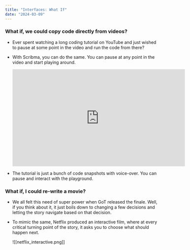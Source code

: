 ```yaml
---
title: "Interfaces: What If"
date: "2024-03-09"
---
```


### What if, we could copy code directly from videos?

- Ever spent watching a long coding tutorial on YouTube and just wished to pause at some point in the video and run the code from there?
- With Scribma, you can do the same. You can pause at any point in the video and start playing around.

    <iframe width="560" height="315" src="https://www.youtube.com/embed/YsDM5Cy93YU?si=DYAgnb3GTl9hNLMX&amp;start=60" title="YouTube video player" frameborder="0" allow="accelerometer; autoplay; clipboard-write; encrypted-media; gyroscope; picture-in-picture; web-share" allowfullscreen></iframe>

- The tutorial is just a bunch of code snapshots with voice-over. You can pause and interact with the playground.

### What if, I could re-write a movie?

- We all felt this need of super power when GoT released the finale. Well, if you think about it, it just boils down to changing a few decisions and letting the story navigate based on that decision.
- To mimic the same, Netflix produced an interactive film, where at every critical turning point of the story, it asks you to choose what should happen next.

  ![[netflix_interactive.png]]
